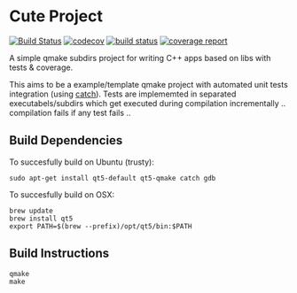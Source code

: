 # Cute Project

[![Build Status](https://travis-ci.org/mxklb/cuteproject.svg?branch=master)](https://travis-ci.org/mxklb/cuteproject)
[![codecov](https://codecov.io/gh/mxklb/cuteproject/branch/master/graph/badge.svg)](https://codecov.io/gh/mxklb/cuteproject)
[![build status](https://gitlab.com/mxklb/cuteproject/badges/master/build.svg)](https://gitlab.com/mxklb/cuteproject/commits/master)
[![coverage report](https://gitlab.com/mxklb/cuteproject/badges/master/coverage.svg)](https://gitlab.com/mxklb/cuteproject/commits/master)

A simple qmake subdirs project for writing C++ apps based on libs with tests & coverage.

This aims to be a example/template qmake project with automated unit tests integration (using [catch](https://github.com/philsquared/Catch)). Tests are implememted in separated executabels/subdirs which get executed during compilation incrementally .. compilation fails if any test fails ..

## Build Dependencies
To succesfully build on Ubuntu (trusty):

    sudo apt-get install qt5-default qt5-qmake catch gdb

To succesfully build on OSX:

    brew update
    brew install qt5
    export PATH=$(brew --prefix)/opt/qt5/bin:$PATH

## Build Instructions

    qmake
    make
